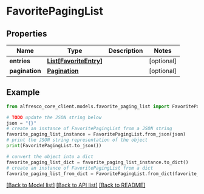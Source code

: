 # FavoritePagingList


## Properties

Name | Type | Description | Notes
------------ | ------------- | ------------- | -------------
**entries** | [**List[FavoriteEntry]**](FavoriteEntry.md) |  | [optional] 
**pagination** | [**Pagination**](Pagination.md) |  | [optional] 

## Example

```python
from alfresco_core_client.models.favorite_paging_list import FavoritePagingList

# TODO update the JSON string below
json = "{}"
# create an instance of FavoritePagingList from a JSON string
favorite_paging_list_instance = FavoritePagingList.from_json(json)
# print the JSON string representation of the object
print(FavoritePagingList.to_json())

# convert the object into a dict
favorite_paging_list_dict = favorite_paging_list_instance.to_dict()
# create an instance of FavoritePagingList from a dict
favorite_paging_list_from_dict = FavoritePagingList.from_dict(favorite_paging_list_dict)
```
[[Back to Model list]](../README.md#documentation-for-models) [[Back to API list]](../README.md#documentation-for-api-endpoints) [[Back to README]](../README.md)


